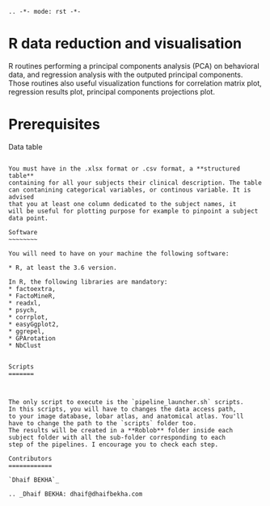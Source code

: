 	.. -*- mode: rst -*-
  
R data reduction and visualisation
==================================

R routines performing a principal components
analysis (PCA) on behavioral data, and regression
analysis with the outputed principal components.
Those routines also useful visualization functions
for correlation matrix plot, regression results plot,
principal components projections plot.

Prerequisites
=============

Data table
~~~~~~~~~~

You must have in the .xlsx format or .csv format, a **structured table**
containing for all your subjects their clinical description. The table 
can contanining categorical variables, or continous variable. It is advised
that you at least one column dedicated to the subject names, it 
will be useful for plotting purpose for example to pinpoint a subject
data point.

Software
~~~~~~~~

You will need to have on your machine the following software:

* R, at least the 3.6 version.

In R, the following libraries are mandatory:
* factoextra, 
* FactoMineR,
* readxl,
* psych,
* corrplot,
* easyGgplot2,
* ggrepel,
* GPArotation
* NbClust


Scripts
=======



The only script to execute is the `pipeline_launcher.sh` scripts. 
In this scripts, you will have to changes the data access path, 
to your image database, lobar atlas, and anatomical atlas. You'll
have to change the path to the `scripts` folder too.
The results will be created in a **Roblob** folder inside each
subject folder with all the sub-folder corresponding to each
step of the pipelines. I encourage you to check each step.

Contributors
============

`Dhaif BEKHA`_

.. _Dhaif BEKHA: dhaif@dhaifbekha.com
